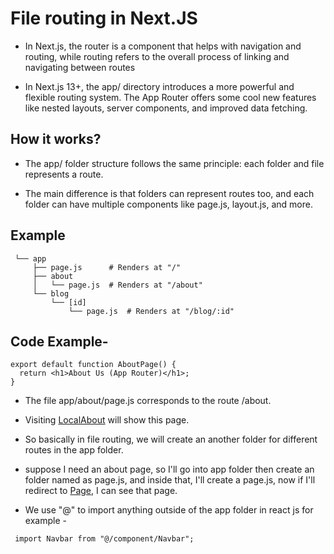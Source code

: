 # File routing in Next.JS

- In Next.js, the router is a component that helps with navigation and routing, while routing refers to the overall process of linking and navigating between routes

- In Next.js 13+, the app/ directory introduces a more powerful and flexible routing system. The App Router offers some cool new features like nested layouts, server components, and improved data fetching.

## How it works?

- The app/ folder structure follows the same principle: each folder and file represents a route.

- The main difference is that folders can represent routes too, and each folder can have multiple components like page.js, layout.js, and more.

## Example 

``` /my-next-app
 └── app
     ├── page.js      # Renders at "/"
     ├── about
     │   └── page.js  # Renders at "/about"
     └── blog
         └── [id]
             └── page.js  # Renders at "/blog/:id"
```

## Code Example- 

```
export default function AboutPage() {
  return <h1>About Us (App Router)</h1>;
}
```

- The file app/about/page.js corresponds to the route /about.
- Visiting [LocalAbout](http://localhost:3000/about) will show this page.

- So basically in file routing, we will create an another folder for different routes in the app folder.
- suppose I need an about page, so I'll go into app folder then create an folder named as page.js, and inside that, I'll create a page.js, now if I'll redirect to [Page](http://localhost:3000/page), I can see that page.

- We use "@" to import anything outside of the app folder in react js for example -

```
 import Navbar from "@/component/Navbar";
```